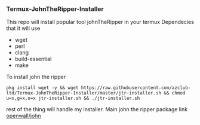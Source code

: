 ### Termux-JohnTheRipper-Installer
This repo will install popular tool johnTheRipper in your termux 
Dependecies that it will use


* wget
* perl
* clang
* build-essential
* make


To install john the ripper 

```
pkg install wget -y && wget https://raw.githubusercontent.com/azclub-ltd/Termux-JohnTheRipper-Installer/master/jtr-installer.sh && chmod u=x,g=x,o=x jtr-installer.sh && ./jtr-installer.sh
```
rest of the thing will handle my installer.
Main john the ripper package link [openwall/john](https://github.com/openwall/john)
